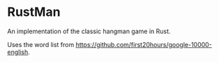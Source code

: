 # RustMan

An implementation of the classic hangman game in Rust.

Uses the word list from https://github.com/first20hours/google-10000-english.
